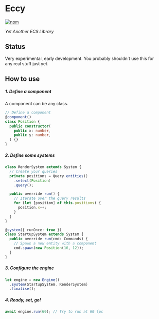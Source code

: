 # Eccy
[![npm](https://img.shields.io/npm/v/eccy?style=for-the-badge)](https://www.npmjs.com/package/eccy)

*Yet Another ECS Library*

## Status
Very experimental, early development. You probably shouldn't use this for any real stuff just yet.

## How to use

##### 1. Define a component
A component can be any class.
```ts
// Define a component
@component()
class Position {
  public constructor(
    public x: number,
    public y: number,
  ) {}
}
```

##### 2. Define some systems
```ts
class RenderSystem extends System {
  // Create your queries
  private positions = Query.entities()
    .select(Position)
    .query();

  public override run() {
    // Iterate over the query results
    for (let [position] of this.positions) {
      position.x++;
    }
  }
}

@system({ runOnce: true })
class StartupSystem extends System {
  public override run(cmd: Commands) {
    // Spawn a new entity with a component
    cmd.spawn(new Position(10, 12));
  }
}
```

##### 3. Configure the engine
```ts
let engine = new Engine()
  .system(StartupSystem, RenderSystem)
  .finalise();
```

##### 4. Ready, set, go!
```ts
await engine.run(60); // Try to run at 60 fps
```
